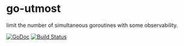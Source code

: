 # go-utmost
limit the number of simultaneous goroutines with some observability.

[![GoDoc](https://godoc.org/github.com/batmac/go-utmost?status.svg)](https://godoc.org/github.com/batmac/go-utmost)
[![Build Status](https://travis-ci.org/batmac/go-utmost.svg?branch=master)](https://travis-ci.org/batmac/go-utmost)
